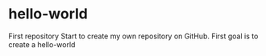 # hello-world
First repository
Start to create my own repository on GitHub.
First goal is to create a hello-world
